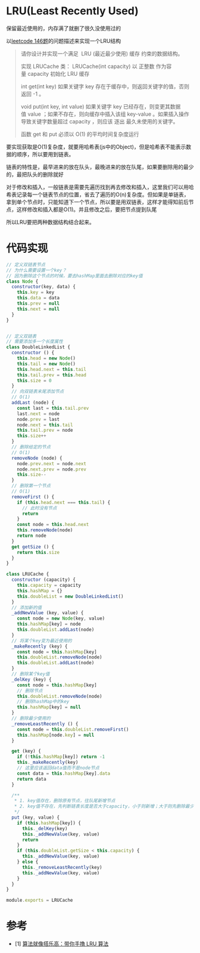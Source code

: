 # LRU(Least Recently Used)
保留最近使用的，内存满了就删了很久没使用过的

以[leetcode 146题](https://leetcode-cn.com/problems/lru-cache/)的问题描述来实现一个LRU结构
> 请你设计并实现一个满足  LRU (最近最少使用) 缓存 约束的数据结构。
>
> 实现 LRUCache 类：
LRUCache(int capacity) 以 正整数 作为容量 capacity 初始化 LRU 缓存
>
> int get(int key) 如果关键字 key 存在于缓存中，则返回关键字的值，否则返回 -1 。
> 
> void put(int key, int value) 如果关键字 key 已经存在，则变更其数据值 value ；如果不存在，则向缓存中插入该组 key-value 。如果插入操作导致关键字数量超过 capacity ，则应该 逐出 最久未使用的关键字。
> 
> 函数 get 和 put 必须以 O(1) 的平均时间复杂度运行


要实现获取是O(1)复杂度，就要用哈希表(js中的Object)，但是哈希表不能表示数据的顺序，所以要用到链表。

链表的特性是，最早进来的放在队头，最晚进来的放在队尾，如果要删除用的最少的，最把队头的删除就好

对于修改和插入，一般链表是需要先遍历找到再去修改和插入，这里我们可以用哈希表记录每一个链表节点的位置，省去了遍历的O(n)复杂度。但如果是单链表，拿到单个节点时，只能知道下一个节点，所以要是用双链表，这样才能得知前后节点，这样修改和插入都是O(1)。并且修改之后，要把节点提到队尾

所以LRU要把两种数据结构结合起来。


# 代码实现
```js
// 定义双链表节点
// 为什么需要设置一个key？
// 因为删除这个节点的时候，要去hashMap里面去删除对应的key值
class Node {
  constructor(key, data) {
    this.key = key
    this.data = data
    this.prev = null
    this.next = null
  }
}


// 定义双链表
// 需要添加多一个长度属性
class DoubleLinkedList {
  constructor () {
    this.head = new Node()
    this.tail = new Node()
    this.head.next = this.tail
    this.tail.prev = this.head
    this.size = 0
  }
  // 向双链表末尾添加节点
  // O(1)
  addLast (node) {
    const last = this.tail.prev
    last.next = node
    node.prev = last
    node.next = this.tail
    this.tail.prev = node
    this.size++
  }
  // 删除给定的节点
  // O(1)
  removeNode (node) {
    node.prev.next = node.next
    node.next.prev = node.prev
    this.size--
  }
  // 删除第一个节点
  // O(1)
  removeFirst () {
    if (this.head.next === this.tail) {
      // 此时没有节点
      return
    }
    const node = this.head.next
    this.removeNode(node)
    return node
  }
  get getSize () {
    return this.size
  }
}

class LRUCache {
  constructor (capacity) {
    this.capacity = capacity
    this.hashMap = {}
    this.doubleList = new DoubleLinkedList()
  }
  // 添加新的值
  _addNewValue (key, value) {
    const node = new Node(key, value)
    this.hashMap[key] = node
    this.doubleList.addLast(node)
  }
  // 将某个key变为最近使用的
  _makeRecently (key) {
    const node = this.hashMap[key]
    this.doubleList.removeNode(node)
    this.doubleList.addLast(node)
  }
  // 删除某个key值
  _delKey (key) {
    const node = this.hashMap[key]
    // 删除节点
    this.doubleList.removeNode(node)
    // 删除hashMap中的key
    this.hashMap[key] = null
  }
  // 删除最少使用的
  _removeLeastRecently () {
    const node = this.doubleList.removeFirst()
    this.hashMap[node.key] = null
  }

  get (key) {
    if (!this.hashMap[key]) return -1
    this._makeRecently(key)
    // 这里应该返回data值而不是node节点
    const data = this.hashMap[key].data
    return data
  }

  /**
   * 1. key值存在，删除原有节点，往队尾新增节点
   * 2. key值不存在，先判断链表长度是否大于capacity，小于则新增；大于则先删除最少使用节点再新增
   */
  put (key, value) {
    if (this.hashMap[key]) {
      this._delKey(key)
      this._addNewValue(key, value)
      return
    }
    if (this.doubleList.getSize < this.capacity) {
      this._addNewValue(key, value)
    } else {
      this._removeLeastRecently(key)
      this._addNewValue(key, value)
    }
  }
}

module.exports = LRUCache
```

# 参考
- [1] [算法就像搭乐高：带你手撸 LRU 算法](https://labuladong.github.io/algo/2/20/45/)